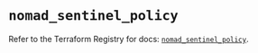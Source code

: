 # `nomad_sentinel_policy`

Refer to the Terraform Registry for docs: [`nomad_sentinel_policy`](https://registry.terraform.io/providers/hashicorp/nomad/2.3.1/docs/resources/sentinel_policy).
